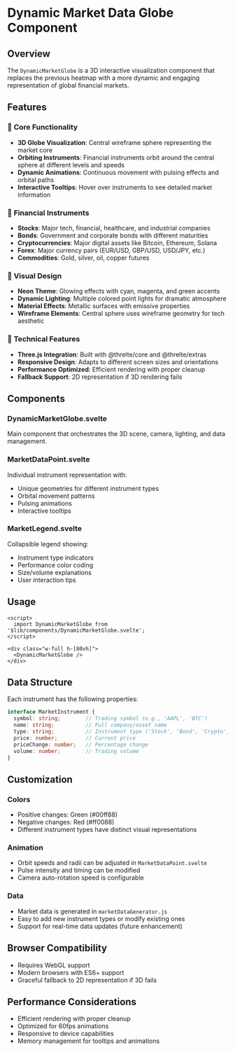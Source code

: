 # Dynamic Market Data Globe Component

## Overview
The `DynamicMarketGlobe` is a 3D interactive visualization component that replaces the previous heatmap with a more dynamic and engaging representation of global financial markets.

## Features

### 🎯 **Core Functionality**
- **3D Globe Visualization**: Central wireframe sphere representing the market core
- **Orbiting Instruments**: Financial instruments orbit around the central sphere at different levels and speeds
- **Dynamic Animations**: Continuous movement with pulsing effects and orbital paths
- **Interactive Tooltips**: Hover over instruments to see detailed market information

### 🏦 **Financial Instruments**
- **Stocks**: Major tech, financial, healthcare, and industrial companies
- **Bonds**: Government and corporate bonds with different maturities
- **Cryptocurrencies**: Major digital assets like Bitcoin, Ethereum, Solana
- **Forex**: Major currency pairs (EUR/USD, GBP/USD, USD/JPY, etc.)
- **Commodities**: Gold, silver, oil, copper futures

### 🎨 **Visual Design**
- **Neon Theme**: Glowing effects with cyan, magenta, and green accents
- **Dynamic Lighting**: Multiple colored point lights for dramatic atmosphere
- **Material Effects**: Metallic surfaces with emissive properties
- **Wireframe Elements**: Central sphere uses wireframe geometry for tech aesthetic

### 🚀 **Technical Features**
- **Three.js Integration**: Built with @threlte/core and @threlte/extras
- **Responsive Design**: Adapts to different screen sizes and orientations
- **Performance Optimized**: Efficient rendering with proper cleanup
- **Fallback Support**: 2D representation if 3D rendering fails

## Components

### DynamicMarketGlobe.svelte
Main component that orchestrates the 3D scene, camera, lighting, and data management.

### MarketDataPoint.svelte
Individual instrument representation with:
- Unique geometries for different instrument types
- Orbital movement patterns
- Pulsing animations
- Interactive tooltips

### MarketLegend.svelte
Collapsible legend showing:
- Instrument type indicators
- Performance color coding
- Size/volume explanations
- User interaction tips

## Usage

```svelte
<script>
  import DynamicMarketGlobe from '$lib/components/DynamicMarketGlobe.svelte';
</script>

<div class="w-full h-[80vh]">
  <DynamicMarketGlobe />
</div>
```

## Data Structure

Each instrument has the following properties:
```typescript
interface MarketInstrument {
  symbol: string;        // Trading symbol (e.g., 'AAPL', 'BTC')
  name: string;          // Full company/asset name
  type: string;          // Instrument type ('Stock', 'Bond', 'Crypto', 'Forex')
  price: number;         // Current price
  priceChange: number;   // Percentage change
  volume: number;        // Trading volume
}
```

## Customization

### Colors
- Positive changes: Green (#00ff88)
- Negative changes: Red (#ff0088)
- Different instrument types have distinct visual representations

### Animation
- Orbit speeds and radii can be adjusted in `MarketDataPoint.svelte`
- Pulse intensity and timing can be modified
- Camera auto-rotation speed is configurable

### Data
- Market data is generated in `marketDataGenerator.js`
- Easy to add new instrument types or modify existing ones
- Support for real-time data updates (future enhancement)

## Browser Compatibility
- Requires WebGL support
- Modern browsers with ES6+ support
- Graceful fallback to 2D representation if 3D fails

## Performance Considerations
- Efficient rendering with proper cleanup
- Optimized for 60fps animations
- Responsive to device capabilities
- Memory management for tooltips and animations
